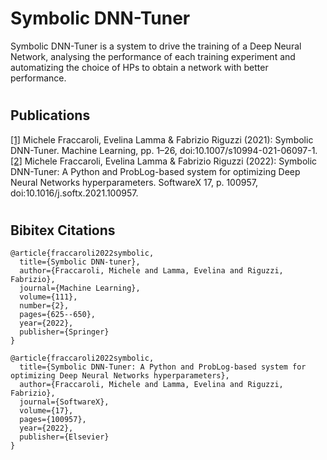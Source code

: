 # Symbolic DNN-Tuner
Symbolic DNN-Tuner is a system to drive the training of a Deep Neural Network, analysing the performance of each training experiment and automatizing the choice of HPs to obtain a network with better performance.

#
## Publications

<a href="https://link.springer.com/article/10.1007/s10994-021-06097-1">[1]</a> Michele Fraccaroli, Evelina Lamma & Fabrizio Riguzzi (2021): Symbolic DNN-Tuner. Machine Learning, pp. 1–26, doi:10.1007/s10994-021-06097-1. <br>
<a href="https://www.sciencedirect.com/science/article/pii/S2352711021001825">[2]</a> Michele Fraccaroli, Evelina Lamma & Fabrizio Riguzzi (2022): Symbolic DNN-Tuner: A Python and ProbLog-based system for optimizing Deep Neural Networks hyperparameters. SoftwareX 17, p. 100957, doi:10.1016/j.softx.2021.100957.<br>

#
## Bibitex Citations
```
@article{fraccaroli2022symbolic,
  title={Symbolic DNN-tuner},
  author={Fraccaroli, Michele and Lamma, Evelina and Riguzzi, Fabrizio},
  journal={Machine Learning},
  volume={111},
  number={2},
  pages={625--650},
  year={2022},
  publisher={Springer}
}
```

```
@article{fraccaroli2022symbolic,
  title={Symbolic DNN-Tuner: A Python and ProbLog-based system for optimizing Deep Neural Networks hyperparameters},
  author={Fraccaroli, Michele and Lamma, Evelina and Riguzzi, Fabrizio},
  journal={SoftwareX},
  volume={17},
  pages={100957},
  year={2022},
  publisher={Elsevier}
}
```